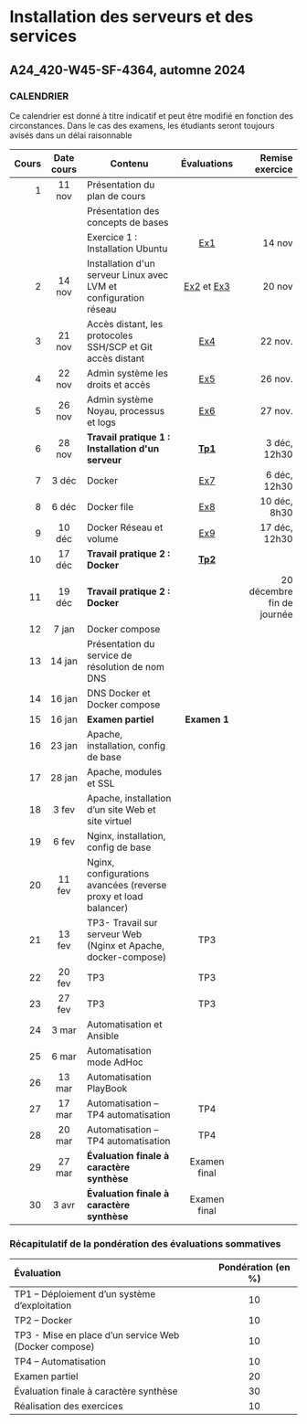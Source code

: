 # Installation des serveurs et des services 
## A24_420-W45-SF-4364, automne 2024

### CALENDRIER

Ce calendrier est donné à titre indicatif et peut être modifié en fonction des circonstances. Dans le cas des examens, les étudiants seront toujours avisés dans un délai raisonnable

|Cours	|Date cours |Contenu|Évaluations|  Remise exercice   
|----------:|:-------------:|----------------|:------:|------:|
|1|	11 nov |Présentation du plan de cours |||
| || Présentation des concepts de bases||
| ||Exercice 1 : Installation Ubuntu |[Ex1](Exercices/Exercice01_InstallationClient.md)|	14 nov|
|2|	14 nov|Installation d'un serveur Linux avec LVM et configuration réseau	 |[Ex2](Exercices/Exercice02_InstallationServeur.md) et [Ex3](Exercices/Exercice03_GestionLVM.md)| 20 nov|
|3| 21 nov|Accès distant, les protocoles SSH/SCP et Git accès distant |[Ex4](Exercices/Exercice04_PriseEnMainSrv.md)| 22 nov.
|4|	22 nov|Admin système les droits et accès |[Ex5](Exercices/Exercice05_AdminSysLinux.md)|26 nov.
|5|	26 nov|Admin système Noyau, processus et logs |[Ex6](Exercices/Exercice06_InstallationEnvTest.md)|27 nov. |
|6|	28 nov|**Travail pratique 1 : Installation d'un serveur** |**[Tp1](TPs/TravailPratique01.md)**|3 déc, 12h30|
|7|	3 déc|Docker	 |[Ex7](Exercices/Exercice07_PriseEnMainConteneur.md)|6 déc, 12h30|
|8|	6 déc|Docker file	 |[Ex8](Exercices/Exercice08_DockerImage.md) |10 déc, 8h30|
|9|	10 déc|Docker Réseau et volume	 |[Ex9](Exercices/Exercice09_DockerRzEtVolume.md) |17 déc, 12h30|
|10| 17 déc|**Travail pratique 2 : Docker**	 |**[Tp2](TPs/TravailPratique02.md)**||
|11| 19 déc |**Travail pratique 2 : Docker**	 | |20 décembre fin de journée|
|12|7 jan|Docker compose ||
|13|14 jan|	Présentation du service de résolution de nom DNS	
|14|16 jan|DNS Docker et Docker compose	 ||
|15|16 jan|	**Examen partiel** |**Examen 1**|
|16|23 jan|	Apache, installation, config de base	 ||
|17|28 jan|	Apache, modules et SSL	 ||
|18|3 fev|	Apache, installation d’un site Web et site virtuel	 ||
|19|6 fev|	Nginx, installation, config de base	 ||
|20|11 fev|	Nginx, configurations avancées (reverse proxy et load balancer) ||	
|21|13 fev| TP3- Travail sur serveur Web (Nginx et Apache, docker-compose)	|TP3|
|22|20 fev|	TP3	|TP3|	
|23|27 fev| TP3	|TP3|
|24|3 mar|Automatisation et Ansible||
|25|6 mar|Automatisation mode AdHoc||
|26|13 mar|	Automatisation PlayBook	||
|27|17 mar|	Automatisation – TP4 automatisation	|TP4|||
|28|20 mar|	Automatisation – TP4 automatisation	|TP4|||
|29|27 mar|	**Évaluation finale à caractère synthèse**|Examen final|||
|30|3 avr|	**Évaluation finale à caractère synthèse** | Examen final||

### Récapitulatif de la pondération des évaluations sommatives

|Évaluation | Pondération (en %) |
|:-------------|:------:|
|TP1 – Déploiement d’un système d’exploitation	| 10|
|TP2 – Docker	|10|
|TP3 - Mise en place d’un service Web (Docker compose)	| 10|
|TP4 – Automatisation	| 10|
|Examen partiel	| 20|
|Évaluation finale à caractère synthèse	 |30|
|Réalisation des exercices	|10|
